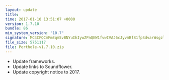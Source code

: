 ```yaml
---
layout: update
title: 
time: 2017-01-10 13:51:07 +0000
version: 1.7.10
bundle: 86
min_system_version: "10.7"
signature: MC4CFQCmFmEqm5vBNYuIhIywZPnQEW1fvwIVAJ6cJyvmBf81fpSdvarWsgzltrdN
file_size: 5751117
file: Porthole-v1.7.10.zip
---
```


* Update frameworks.
* Update links to Soundflower.
* Update copyright notice to 2017.
